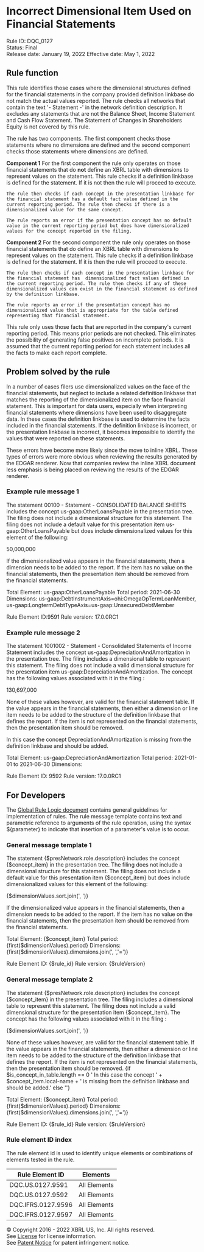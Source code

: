 # Incorrect Dimensional Item Used on Financial Statements  
Rule ID: DQC_0127  
Status: Final  
Release date: January 19, 2022
Effective date: May 1, 2022  
  
## Rule function
This rule identifies those cases where the dimensional structures defined for the financial statements in the company provided definition linkbase do not match the actual values reported. The rule checks all networks that contain the text '- Statement -' in the network definition description.  It excludes any statements that are not the Balance Sheet, Income Statement and Cash Flow Statement.  The Statement of Changes in Shareholders Equity is not covered by this rule.

The rule has two components.  The first component checks those statements where no dimensions are defined and the second component checks those statements where dimensions are defined.

**Component 1**
    For the first component the rule only operates on those financial statements that do **__not__** define an XBRL table with dimensions to represent values on the statement. This rule checks if a definition linkbase is defined for the statement. If it is not then the rule will proceed to execute. 

    The rule then checks if each concept in the presentation linkbase for the financial statement has a default fact value defined in the current reporting period. The rule then checks if there is a dimensionalized value for the same concept.

    The rule reports an error if the presentation concept has no default value in the current reporting period but does have dimensionalized values for the concept reported in the filing.

**Component 2**
    For the second component the rule only operates on those financial statements that do define an XBRL table with dimensions to represent values on the statement. This rule checks if a definition linkbase is defined for the statement. If it is then the rule will proceed to execute. 

    The rule then checks if each concept in the presentation linkbase for the financial statement has  dimensionalized fact values defined in the current reporting period. The rule then checks if any of these dimensionalized values can exist in the financial statement as defined by the definition linkbase.

    The rule reports an error if the presentation concept has no dimensionalized value that is appropriate for the table defined representing that financial statement.

This rule only uses those facts that are reported in the company's current reporting period. This means prior periods are not checked. This eliminates the possibility of generating false positives on incomplete periods. It is assumed that the current reporting period for each statement includes all the facts to make each report  complete.

## Problem solved by the rule
In a number of cases filers use dimensionalized values on the face of the financial statements, but neglect to include a related definition linkbase that matches the reporting of the dimensionalized item on the face financial statement. This is important for data users, especially when interpreting financial statements where dimensions have been used to disaggregate data. In these cases the definition linkbase is used to determine the facts included in the financial statements. If the definition linkbase is incorrect, or the presentation linkbase is incorrect, it becomes impossible to identify the values that were reported on these statements.

These errors have become more likely since the move to inline XBRL. These types of errors were more obvious when reviewing the results generated by the EDGAR renderer. Now that companies review the inline XBRL document less emphasis is being placed on reviewing the results of the EDGAR renderer.

### Example rule message 1
The statement 00100 - Statement - CONSOLIDATED BALANCE SHEETS includes the concept us-gaap:OtherLoansPayable in the presentation tree. The filing does not include a dimensional structure for this statement. The filing does not include a default value for this presentation item us-gaap:OtherLoansPayable but does include dimensionalized values for this element of the following:

50,000,000

If the dimensionalized value appears in the financial statements, then a dimension needs to be added to the report. If the item has no value on the financial statements, then the presentation item should be removed from the financial statements.

Total Element: us-gaap:OtherLoansPayable
Total period: 2021-06-30
Dimensions: us-gaap:DebtInstrumentAxis=ohi:OmegaOpTermLoanMember, us-gaap:LongtermDebtTypeAxis=us-gaap:UnsecuredDebtMember

Rule Element ID:9591
Rule version: 17.0.0RC1

### Example rule message 2
The statement 1001002 - Statement - Consolidated Statements of Income Statement includes the concept us-gaap:DepreciationAndAmortization in the presentation tree. The filing includes a dimensional table to represent this statement. The filing does not include a valid dimensional structure for the presentation item us-gaap:DepreciationAndAmortization. The concept has the following values associated with it in the filing :

130,697,000

None of these values however, are valid for the financial statement table. If the value appears in the financial statements, then either a dimension or line item needs to be added to the structure of the definition linkbase that defines the report. If the item is not represented on the financial statements, then the presentation item should be removed.

In this case the concept DepreciationAndAmortization is missing from the definition linkbase and should be added.

Total Element: us-gaap:DepreciationAndAmortization
Total period: 2021-01-01 to 2021-06-30
Dimensions:

Rule Element ID: 9592
Rule version: 17.0.0RC1 

## For Developers  
The [Global Rule Logic document](https://github.com/DataQualityCommittee/dqc_us_rules/blob/master/docs/GlobalRuleLogic.md) contains general guidelines for implementation of rules. The rule message template contains text and parametric reference to arguments of the rule operation, using the syntax ${parameter} to indicate that insertion of a parameter's value is to occur.  
  
### General message template 1 
The statement {$presNetwork.role.description} includes the concept {$concept_item} in the presentation tree. The filing does not include a dimensional structure for this statement.  The filing  does not include a  default value for this presentation item {$concept_item} but does include dimensionalized values for this element of the following:

{$dimensionValues.sort.join(',   ')}

If the dimensionalized value appears in the financial statements, then a dimension needs to be added to the report. If the item has no value on the financial statements, then the presentation item should be removed from the financial statements.

Total Element: {$concept_item}
Total period: {first($dimensionValues).period} 
Dimensions: {first($dimensionValues).dimensions.join(', ','=')}

Rule Element ID: {$rule_id}
Rule version: {$ruleVersion} 
  
### General message template 2
The statement {$presNetwork.role.description} includes the concept {$concept_item} in the presentation tree. The filing includes a dimensional table to represent  this statement.  The filing  does not include a valid dimensional structure for the presentation item {$concept_item}. The concept has the following values associated with it in the filing :

{$dimensionValues.sort.join(',   ')}

None of these values however, are valid for the financial statement table. If the value appears in the financial statements, then either a dimension or line item needs to be added to the structure of the definition linkbase that defines the report. If the item is not represented on the financial statements, then the presentation item should be removed.
{if $is_concept_in_table.length == 0 '
In this case the concept ' + $concept_item.local-name + ' is missing from the definition linkbase and should be added.' else ''}

Total Element: {$concept_item}
Total period: {first($dimensionValues).period} 
Dimensions: {first($dimensionValues).dimensions.join(', ','=')}

Rule Element ID: {$rule_id}
Rule version: {$ruleVersion}

### Rule element ID index  
The rule element id is used to identify unique elements or combinations of elements tested in the rule.

|Rule Element ID|Elements|
|--- |--- |
|DQC.US.0127.9591|All Elements|
|DQC.US.0127.9592|All Elements|
|DQC.IFRS.0127.9596|All Elements|
|DQC.IFRS.0127.9597|All Elements|


© Copyright 2016 - 2022 XBRL US, Inc. All rights reserved.   
See [License](https://xbrl.us/dqc-license) for license information.  
See [Patent Notice](https://xbrl.us/dqc-patent) for patent infringement notice.  